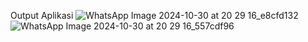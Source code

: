 Output Aplikasi
![WhatsApp Image 2024-10-30 at 20 29 16_e8cfd132](https://github.com/user-attachments/assets/7bfd0d96-4701-4a9a-9c49-fd3d4e139b9b)
![WhatsApp Image 2024-10-30 at 20 29 16_557cdf96](https://github.com/user-attachments/assets/6b165d74-7618-4e7c-88e9-bdea8ac6d4ca)
